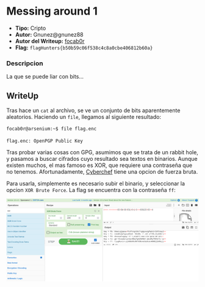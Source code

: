 # Messing around 1 #

- **Tipo:** Cripto
- **Autor:** Gnunez@gnunez88
- **Autor del Writeup:** [focab0r](https://github.com/focab0r)
- **Flag:** `flagHunters{b50b59c06f538c4c8a0cbe406812b60a}`

### Descripcion ###

La que se puede liar con bits...

## WriteUp ##

Tras hace un `cat` al archivo, se ve un conjunto de bits aparentemente aleatorios. Haciendo un `file`, llegamos al siguiente resultado:
```
focab0r@arsenium:~$ file flag.enc

flag.enc: OpenPGP Public Key
```
Tras probar varias cosas con GPG, asumimos que se trata de un rabbit hole, y pasamos a buscar cifrados cuyo resultado sea textos en binarios. Aunque existen muchos, el mas famoso es XOR, que requiere una contraseña que no tenemos. Afortunadamente, [Cyberchef](https://cyberchef.org) tiene una opcion de fuerza bruta.

Para usarla, simplemente es necesario subir el binario, y seleccionar la opcion `XOR Brute Force`. La flag se encuentra con la contraseña `ff`:

![Cyberchef](images/a.png)

